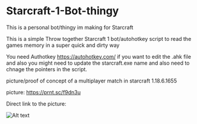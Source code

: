 # Starcraft-1-Bot-thingy
This is a personal bot/thingy im making for Starcraft

This is a simple Throw together Starcraft 1 bot/autohotkey script to read the games memory in a super quick and dirty way


You need Authotkey https://autohotkey.com/ if you want to edit the .ahk file and also you might need to update the starcraft.exe name and also need to chnage the pointers in the script.

picture/proof of concept of a multiplayer match in starcraft 1.18.6.1655

picture:
https://prnt.sc/f9dn3u

Direct link to the picture:

![Alt text](https://image.prntscr.com/image/ee192c22725147c589bdda1154661c58.png "Starcraft 1 Bot thingy")

